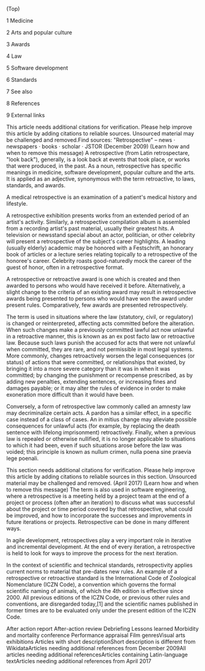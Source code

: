 


(Top)





1
Medicine








2
Arts and popular culture








3
Awards








4
Law








5
Software development








6
Standards








7
See also








8
References








9
External links
























This article needs additional citations for verification. Please help improve this article by adding citations to reliable sources. Unsourced material may be challenged and removed.Find sources: "Retrospective" – news · newspapers · books · scholar · JSTOR (December 2009) (Learn how and when to remove this message)
A retrospective (from Latin retrospectare, "look back"), generally, is a look back at events that took place, or works that were produced, in the past. As a noun, retrospective has specific meanings in medicine, software development, popular culture and the arts. It is applied as an adjective, synonymous with the term retroactive, to laws, standards, and awards.

A medical retrospective is an examination of a patient's medical history and lifestyle.

A retrospective exhibition presents works from an extended period of an artist's activity. Similarly, a retrospective compilation album is assembled from a recording artist's past material, usually their greatest hits. A television or newsstand special about an actor, politician, or other celebrity will present a retrospective of the subject's career highlights. A leading (usually elderly) academic may be honored with a Festschrift, an honorary book of articles or a lecture series relating topically to a retrospective of the honoree's career. Celebrity roasts good-naturedly mock the career of the guest of honor, often in a retrospective format.

A retrospective or retroactive award is one which is created and then awarded to persons who would have received it before. Alternatively, a slight change to the criteria of an existing award may result in retrospective awards being presented to persons who would have won the award under present rules. Comparatively, few awards are presented retrospectively.

The term is used in situations where the law (statutory, civil, or regulatory) is changed or reinterpreted, affecting acts committed before the alteration. When such changes make a previously committed lawful act now unlawful in a retroactive manner, this is known as an ex post facto law or retroactive law. Because such laws punish the accused for acts that were not unlawful when committed, they are rare, and not permissible in most legal systems. More commonly, changes retroactively worsen the legal consequences (or status) of actions that were committed, or relationships that existed, by bringing it into a more severe category than it was in when it was committed; by changing the punishment or recompense prescribed, as by adding new penalties, extending sentences, or increasing fines and damages payable; or it may alter the rules of evidence in order to make exoneration more difficult than it would have been.

Conversely, a form of retrospective law commonly called an amnesty law may decriminalize certain acts. A pardon has a similar effect, in a specific case instead of a class of cases. An in mitius change may alleviate possible consequences for unlawful acts (for example, by replacing the death sentence with lifelong imprisonment) retroactively. Finally, when a previous law is repealed or otherwise nullified, it is no longer applicable to situations to which it had been, even if such situations arose before the law was voided; this principle is known as nullum crimen, nulla poena sine praevia lege poenali.

This section needs additional citations for verification. Please help improve this article by adding citations to reliable sources in this section. Unsourced material may be challenged and removed. (April 2017) (Learn how and when to remove this message)
The term is also used in software engineering, where a retrospective is a meeting held by a project team at the end of a project or process (often after an iteration) to discuss what was successful about the project or time period covered by that retrospective, what could be improved, and how to incorporate the successes and improvements in future iterations or projects. Retrospective can be done in many different ways.

In agile development, retrospectives play a very important role in iterative and incremental development. At the end of every iteration, a retrospective is held to look for ways to improve the process for the next iteration.

In the context of scientific and technical standards, retrospectivity applies current norms to material that pre-dates new rules. An example of a retrospective or retroactive standard is the International Code of Zoological Nomenclature (ICZN Code), a convention which governs the formal scientific naming of animals, of which the 4th edition is effective since 2000. All previous editions of the ICZN Code, or previous other rules and conventions, are disregarded today,[1] and the scientific names published in former times are to be evaluated only under the present edition of the ICZN Code.

After action report
After-action review
Debriefing
Lessons learned
Morbidity and mortality conference
Performance appraisal
Film genresVisual arts exhibitions
Articles with short descriptionShort description is different from WikidataArticles needing additional references from December 2009All articles needing additional referencesArticles containing Latin-language textArticles needing additional references from April 2017




